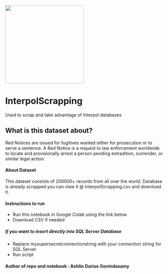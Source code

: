 <img src="https://www.interpol.int/bundles/interpolfront/images/logo.png" height="250px">

# InterpolScrapping
Used to scrap and take advantage of Interpol databases

## What is this dataset about?
Red Notices are issued for fugitives wanted either for prosecution or to serve a sentence. A Red Notice is a request to law enforcement worldwide to locate and provisionally arrest a person pending extradition, surrender, or similar legal action.

#### About Dataset
This dataset consists of 200000+ records from all over the world. Database is already scrapped you can view it @ InterpolScrapping.csv and download it.

#### Instructions to run
- Run this notebook in Google Colab using the link below
- Download CSV if needed

##### If you want to insert directly into SQL Server Database
- Replace mysupersecretconnectionstring with your connection string for SQL Server 
- Run script

#### Author of repo and notebook : Ashlin Darius Govindasamy
